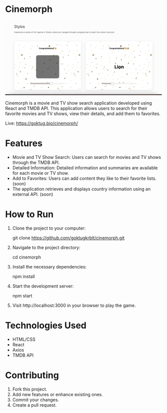 # Cinemorph

![cinemorph-app](https://raw.githubusercontent.com/goktugkrblt/stylos/main/public/app-readme.png)

Cinemorph is a movie and TV show search application developed using React and TMDB API. This application allows users to search for their favorite movies and TV shows, view their details, and add them to favorites.

Live: https://goktug.bio/cinemorph/

# Features

- Movie and TV Show Search: Users can search for movies and TV shows through the TMDB API.
- Detailed Information: Detailed information and summaries are available for each movie or TV show.
- Add to Favorites: Users can add content they like to their favorite lists. (soon)
- The application retrieves and displays country information using an external API. (soon)

# How to Run

1. Clone the project to your computer:

    git clone https://github.com/goktugkrblt/cinemorph.git

2. Navigate to the project directory:

    cd cinemorph

3. Install the necessary dependencies:

    npm install

4. Start the development server:

    npm start

5. Visit http://localhost:3000 in your browser to play the game.

# Technologies Used

- HTML/CSS
- React
- Axios
- TMDB API

# Contributing
1. Fork this project.
2. Add new features or enhance existing ones.
3. Commit your changes.
4. Create a pull request.
